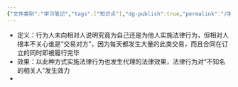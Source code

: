 ```yaml
---
{"文件类别":"学习笔记","tags":["知识点"],"dg-publish":true,"permalink":"/学习笔记/知识点/为相关人实施法律行为/","dgPassFrontmatter":true}
---
```


- 定义：行为人未向相对人说明究竟为自己还是为他人实施法律行为，但相对人根本不关心谁是“交易对方”，因为每天都发生大量的此类交易，而且合同在订立的同时即被履行完毕
- 效果：以此种方式实施法律行为也发生代理的法律效果，法律行为对“不知名的相关人”发生效力
- 